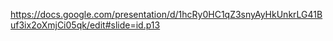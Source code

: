 https://docs.google.com/presentation/d/1hcRy0HC1qZ3snyAyHkUnkrLG41Buf3ix2oXmjCi05qk/edit#slide=id.p13
